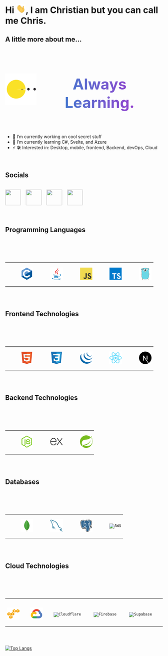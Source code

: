 <br>

# Hi <img src="https://raw.githubusercontent.com/ABSphreak/ABSphreak/master/gifs/Hi.gif" width="30px">, I am Christian but you can call me Chris.


## A little more about me...

<br>

<div align="center" style="display:flex; flex-direction:row; align-items:center; ">
	<img src="https://raw.githubusercontent.com/Aniket965/Aniket965/master/pacman.svg?sanitize=true" width="100" height="100">
  <h2 style="font-size: 3rem; font-weight: bold; background: #278CCF;
background: linear-gradient(to right, #278CCF 0%, #B430CF 100%);
-webkit-background-clip: text;
-webkit-text-fill-color: transparent;
">Always Learning.</h2> 
</div>

<br>

- 🔭 I’m currently working on cool secret stuff
- 🌱 I’m currently learning C#, Svelte, and Azure
- ⚡ 🛠 Interested in: Desktop, mobile, frontend, Backend, devOps, Cloud
<!-- - 👯 I’m looking to collaborate on ... -->
<!-- - 🤔 I’m looking for help with ... -->
<!-- - 💬 Ask me about ... -->
<!-- - 📫 How to reach me: ... -->
<!-- - 😄 Pronouns: ... -->
<!-- - ⚡ Fun fact: ... -->

<br>


## Socials


<br>

<div style="display:flex; flex-direction:row; align-items:center; gap:1rem; ">
  <a href="https://www.linkedin.com/in/chrisciokler/">
    <img src="https://cdn.svgporn.com/logos/linkedin-icon.svg" width="50" height="50">
  </a>
  <a href="https://twitter.com/Aniket965">
    <img src="https://cdn.svgporn.com/logos/twitter.svg" width="50" height="50">
  </a>
  <a href="https://www.instagram.com/aniket965/">
    <img src="https://cdn.svgporn.com/logos/facebook.svg" width="50" height="50">
  </a>
  <a href="https://www.facebook.com/aniket965/">
    <img src="https://cdn.svgporn.com/logos/instagram-icon.svg" width="50" height="50">
  </a>
</div>

<br>
<br>

## Programming Languages


<br>

<code>
<table>
  <tr>
    <td>
      <img src="https://raw.githubusercontent.com/devicons/devicon/master/icons/c/c-original.svg" alt="C" width="40" height="40"/>
    </td>
    <td>
      <img src="https://raw.githubusercontent.com/devicons/devicon/master/icons/java/java-original.svg" alt="Java" width="40" height="40"/>
    </td>
    <td>
      <img src="https://raw.githubusercontent.com/devicons/devicon/master/icons/javascript/javascript-original.svg" alt="JavaScript" width="40" height="40"/>
    </td>
    <td>
      <img src="https://raw.githubusercontent.com/devicons/devicon/master/icons/typescript/typescript-original.svg" alt="TypeScript" width="40" height="40"/>
    </td>
    <td>
      <img src="https://raw.githubusercontent.com/devicons/devicon/master/icons/go/go-original.svg" alt="Go" width="40" height="40"/>
    </td>
  </tr>
  <tr>
</table>
</code>

<br>

## Frontend Technologies


<br>

<code>
<table>
  <tr>
    <td>
      <img src="https://raw.githubusercontent.com/devicons/devicon/master/icons/html5/html5-original.svg" alt="HTML5" width="40" height="40"/>
    </td>
    <td>
      <img src="https://raw.githubusercontent.com/devicons/devicon/master/icons/css3/css3-original.svg" alt="CSS3" width="40" height="40"/>
    </td>
    <td>
      <img src="https://raw.githubusercontent.com/devicons/devicon/master/icons/jquery/jquery-original.svg" alt="React-Native" width="40" height="40"/>
    </td>
    <td>
      <img src="https://raw.githubusercontent.com/devicons/devicon/master/icons/react/react-original.svg" alt="React" width="40" height="40"/>
    </td>
    <td>
      <img src="https://raw.githubusercontent.com/devicons/devicon/master/icons/nextjs/nextjs-original.svg" alt="Nextjs" width="40" height="40"/>
    </td>
  </tr>
  <tr>
</table>
</code>

<br>


## Backend Technologies


<br>

<code>
<table>
  <tr>
    <td>
      <img src="https://raw.githubusercontent.com/devicons/devicon/master/icons/nodejs/nodejs-original.svg" alt="Nodejs" width="40" height="40"/>
    </td>
    <td>
      <img src="https://raw.githubusercontent.com/devicons/devicon/master/icons/express/express-original.svg" alt="Express" width="40" height="40"/>
    </td>
    <td>
      <img src="https://raw.githubusercontent.com/devicons/devicon/master/icons/spring/spring-original.svg" alt="Spring" width="40" height="40"/>
    </td>
  </tr>
  <tr>
</table>
</code>

<br>


## Databases


<br>

<code>
<table>
  <tr>
    <td>
      <img src="https://raw.githubusercontent.com/devicons/devicon/master/icons/mongodb/mongodb-original.svg" alt="MongoDB" width="40" height="40"/>
    </td>
    <td>
      <img src="https://raw.githubusercontent.com/devicons/devicon/master/icons/mysql/mysql-original.svg" alt="MySQL" width="40" height="40"/>
    </td>
    <td>
      <img src="https://raw.githubusercontent.com/devicons/devicon/master/icons/postgresql/postgresql-original.svg" alt="PostgreSQL" width="40" height="40"/>
    </td>
    <td>
      <img src="https://cdn.svgporn.com/logos/aws-dynamodb.svg" alt="AWS" width="40" height="40"/>
    </td>
  </tr>
  <tr>
</table>
</code>

<br>


## Cloud Technologies


<br>

<code>
<table>
  <tr>
    <td>
      <img src="https://raw.githubusercontent.com/devicons/devicon/master/icons/amazonwebservices/amazonwebservices-original.svg" alt="AWS" width="40" height="40"/>
    </td>
    <td>
      <img src="https://raw.githubusercontent.com/devicons/devicon/master/icons/googlecloud/googlecloud-original.svg" alt="GCP" width="40" height="40"/>
    </td>
    <td>
      <img src="https://cdn.svgporn.com/logos/cloudflare.svg" alt="Cloudflare" width="40" height="40"/>
    </td>
    <td>
      <img src="https://cdn.svgporn.com/logos/firebase.svg" alt="Firebase" width="40" height="40"/>
    </td>
    <td>
      <img src="https://cdn.svgporn.com/logos/supabase-icon.svg" alt="Supabase" width="40" height="40"/>
    </td>
  </tr>
  <tr>
</table>
</code>

<br>


[![Top Langs](https://github-readme-stats.vercel.app/api/top-langs/?username=chrisciokler&layout=compact)](https://github.com/chrisciokler/github-readme-stats)
